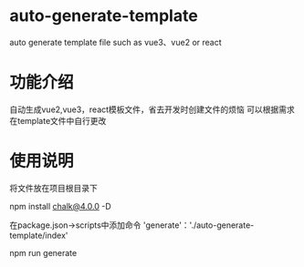 # auto-generate-template
auto generate template file such as vue3、vue2 or react
# 功能介绍
自动生成vue2,vue3，react模板文件，省去开发时创建文件的烦恼
可以根据需求在template文件中自行更改
# 使用说明
 将文件放在项目根目录下

 npm install chalk@4.0.0 -D 

 在package.json->scripts中添加命令 'generate'：'./auto-generate-template/index'

 npm run generate

